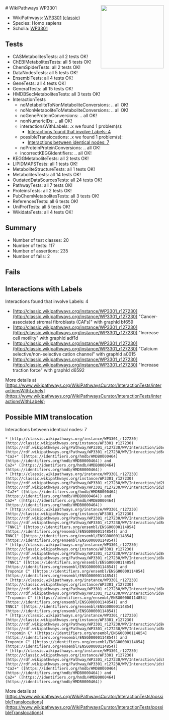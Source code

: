 <img style="float: right; width: 200px" src="https://upload.wikimedia.org/wikipedia/commons/thumb/8/83/Wplogo_with_text_500.png/640px-Wplogo_with_text_500.png" />
# WikiPathways WP3301

* WikiPathways: [WP3301](https://wikipathways.org/pathways/WP3301) ([classic](https://classic.wikipathways.org/instance/WP3301))
* Species: Homo sapiens
* Scholia: [WP3301](https://scholia.toolforge.org/wikipathways/WP3301)
## Tests
* CASMetabolitesTests: all 2 tests OK!
* ChEBIMetabolitesTests: all 5 tests OK!
* ChemSpiderTests: all 2 tests OK!
* DataNodesTests: all 5 tests OK!
* EnsemblTests: all 4 tests OK!
* GeneTests: all 4 tests OK!
* GeneralTests: all 15 tests OK!
* HMDBSecMetabolitesTests: all 3 tests OK!
* InteractionTests
    * noMetaboliteToNonMetaboliteConversions: .. all OK!
    * noNonMetaboliteToMetaboliteConversions: .. all OK!
    * noGeneProteinConversions: .. all OK!
    * nonNumericIDs: .. all OK!
    * interactionsWithLabels: .x we found 1 problem(s):
        * [Interactions found that involve Labels: 4](#630d267b)
    * possibleTranslocations: .x we found 1 problem(s):
        * [Interactions between identical nodes: 7](#1c11820c)
    * noProteinProteinConversions: .. all OK!
    * incorrectKEGGIdentifiers: .. all OK!
* KEGGMetaboliteTests: all 2 tests OK!
* LIPIDMAPSTests: all 1 tests OK!
* MetaboliteStructureTests: all 1 tests OK!
* MetabolitesTests: all 14 tests OK!
* OudatedDataSourcesTests: all 24 tests OK!
* PathwayTests: all 7 tests OK!
* ProteinsTests: all 2 tests OK!
* PubChemMetabolitesTests: all 3 tests OK!
* ReferencesTests: all 6 tests OK!
* UniProtTests: all 5 tests OK!
* WikidataTests: all 4 tests OK!


## Summary

* Number of test classes: 20
* Number of tests: 117
* Number of assertions: 235
* Number of fails: 2

## Fails

<a name="630d267b" />

## Interactions with Labels

Interactions found that involve Labels: 4

* [http://classic.wikipathways.org/instance/WP3301_r127230](http://classic.wikipathways.org/instance/WP3301_r127230) "Cancer-associated stromal fibroblasts
(CAFs)" with graphId bf659
* [http://classic.wikipathways.org/instance/WP3301_r127230](http://classic.wikipathways.org/instance/WP3301_r127230) "Increase cell 
motility" with graphId adf1d
* [http://classic.wikipathways.org/instance/WP3301_r127230](http://classic.wikipathways.org/instance/WP3301_r127230) "Calcium selective/non-selective
cation channel" with graphId a0015
* [http://classic.wikipathways.org/instance/WP3301_r127230](http://classic.wikipathways.org/instance/WP3301_r127230) "Increase traction 
force" with graphId d6592


More details at [https://www.wikipathways.org/WikiPathwaysCurator/InteractionTests/interactionsWithLabels](https://www.wikipathways.org/WikiPathwaysCurator/InteractionTests/interactionsWithLabels)

<a name="1c11820c" />

## Possible MIM translocation

Interactions between identical nodes: 7
```
* [http://classic.wikipathways.org/instance/WP3301_r127230](http://classic.wikipathways.org/instance/WP3301_r127230) [http://rdf.wikipathways.org/Pathway/WP3301_r127230/WP/Interaction/id6c8bfc4e](http://rdf.wikipathways.org/Pathway/WP3301_r127230/WP/Interaction/id6c8bfc4e) "Ca2+" ([https://identifiers.org/hmdb/HMDB0000464](https://identifiers.org/hmdb/HMDB0000464)) and 
Ca2+" ([https://identifiers.org/hmdb/HMDB0000464](https://identifiers.org/hmdb/HMDB0000464))
* [http://classic.wikipathways.org/instance/WP3301_r127230](http://classic.wikipathways.org/instance/WP3301_r127230) [http://rdf.wikipathways.org/Pathway/WP3301_r127230/WP/Interaction/id2bbeb774](http://rdf.wikipathways.org/Pathway/WP3301_r127230/WP/Interaction/id2bbeb774) "Ca2+" ([https://identifiers.org/hmdb/HMDB0000464](https://identifiers.org/hmdb/HMDB0000464)) and 
Ca2+" ([https://identifiers.org/hmdb/HMDB0000464](https://identifiers.org/hmdb/HMDB0000464))
* [http://classic.wikipathways.org/instance/WP3301_r127230](http://classic.wikipathways.org/instance/WP3301_r127230) [http://rdf.wikipathways.org/Pathway/WP3301_r127230/WP/Interaction/id8e8c77ca](http://rdf.wikipathways.org/Pathway/WP3301_r127230/WP/Interaction/id8e8c77ca) "TNNC1" ([https://identifiers.org/ensembl/ENSG00000114854](https://identifiers.org/ensembl/ENSG00000114854)) and 
TNNC1" ([https://identifiers.org/ensembl/ENSG00000114854](https://identifiers.org/ensembl/ENSG00000114854))
* [http://classic.wikipathways.org/instance/WP3301_r127230](http://classic.wikipathways.org/instance/WP3301_r127230) [http://rdf.wikipathways.org/Pathway/WP3301_r127230/WP/Interaction/id8e8c77ca](http://rdf.wikipathways.org/Pathway/WP3301_r127230/WP/Interaction/id8e8c77ca) "TNNC1" ([https://identifiers.org/ensembl/ENSG00000114854](https://identifiers.org/ensembl/ENSG00000114854)) and 
Troponin C" ([https://identifiers.org/ensembl/ENSG00000114854](https://identifiers.org/ensembl/ENSG00000114854))
* [http://classic.wikipathways.org/instance/WP3301_r127230](http://classic.wikipathways.org/instance/WP3301_r127230) [http://rdf.wikipathways.org/Pathway/WP3301_r127230/WP/Interaction/id8e8c77ca](http://rdf.wikipathways.org/Pathway/WP3301_r127230/WP/Interaction/id8e8c77ca) "Troponin C" ([https://identifiers.org/ensembl/ENSG00000114854](https://identifiers.org/ensembl/ENSG00000114854)) and 
TNNC1" ([https://identifiers.org/ensembl/ENSG00000114854](https://identifiers.org/ensembl/ENSG00000114854))
* [http://classic.wikipathways.org/instance/WP3301_r127230](http://classic.wikipathways.org/instance/WP3301_r127230) [http://rdf.wikipathways.org/Pathway/WP3301_r127230/WP/Interaction/id8e8c77ca](http://rdf.wikipathways.org/Pathway/WP3301_r127230/WP/Interaction/id8e8c77ca) "Troponin C" ([https://identifiers.org/ensembl/ENSG00000114854](https://identifiers.org/ensembl/ENSG00000114854)) and 
Troponin C" ([https://identifiers.org/ensembl/ENSG00000114854](https://identifiers.org/ensembl/ENSG00000114854))
* [http://classic.wikipathways.org/instance/WP3301_r127230](http://classic.wikipathways.org/instance/WP3301_r127230) [http://rdf.wikipathways.org/Pathway/WP3301_r127230/WP/Interaction/idc84e958d](http://rdf.wikipathways.org/Pathway/WP3301_r127230/WP/Interaction/idc84e958d) "Ca2+" ([https://identifiers.org/hmdb/HMDB0000464](https://identifiers.org/hmdb/HMDB0000464)) and 
Ca2+" ([https://identifiers.org/hmdb/HMDB0000464](https://identifiers.org/hmdb/HMDB0000464))
```

More details at [https://www.wikipathways.org/WikiPathwaysCurator/InteractionTests/possibleTranslocations](https://www.wikipathways.org/WikiPathwaysCurator/InteractionTests/possibleTranslocations)

